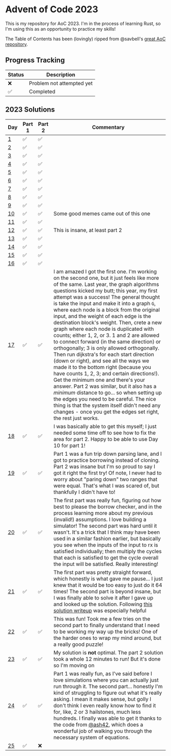 # Advent of Code 2023

This is my repository for AoC 2023. I'm in the process of learning Rust, so I'm using this as an opportunity to practice my skills!

The Table of Contents has been (lovingly) ripped from @savbell's [great AoC repository](https://github.com/savbell/advent-of-code-one-liners/tree/master).

## Progress Tracking

| Status | Description |
| ------ | ----------- |
| ❌     | Problem not attempted yet |
| ✅     | Completed |

## 2023 Solutions

| Day              | Part 1 | Part 2 | Commentary |
|------------------|--------|--------|------------|
| [1](src/day1.rs) | ✅ | ✅ |  |
| [2](src/day2.rs) | ✅ | ✅ |  |
| [3](src/day3.rs) | ✅ | ✅ |  |
| [4](src/day4.rs) | ✅ | ✅ |  |
| [5](src/day5.rs) | ✅ | ✅ |  |
| [6](src/day6.rs) | ✅ | ✅ |  |
| [7](src/day7.rs) | ✅ | ✅ |  |
| [8](src/day8.rs) | ✅ | ✅ |  |
| [9](src/day9.rs) | ✅ | ✅ |  |
| [10](src/day10.rs) | ✅ | ✅ | Some good memes came out of this one |
| [11](src/day11.rs) | ✅ | ✅ |  |
| [12](src/day12.rs) | ✅ | ✅ | This is insane, at least part 2 |
| [13](src/day13.rs) | ✅ | ✅ |  |
| [14](src/day14.rs) | ✅ | ✅ |  |
| [15](src/day15.rs) | ✅ | ✅ |  |
| [16](src/day16.rs) | ✅ | ✅ |  |
| [17](src/day17.rs) | ✅ | ✅ | I am amazed I got the first one. I'm working on the second one, but it just feels like more of the same. Last year, the graph algorithms questions kicked my butt; this year, my first attempt was a success! The general thought is take the input and make it into a graph `G`, where each node is a block from the original input, and the weight of each edge is the destination block's weight. Then, crete a new graph where each node is duplicated with counts; either 1, 2, or 3. 1 and 2 are allowed to connect forward (in the same direction) or orthogonally; 3 is only allowed orthogonally. Then run dijkstra's for each start direction (down or right), and see all the ways we made it to the bottom right (because you have counts 1, 2, 3; and certain directions!). Get the minimum one and there's your answer. Part 2 was similar, but it also has a _minimum_ distance to go... so when setting up the edges you need to be careful. The nice thing is that the system itself didn't need any changes - once you get the edges set right, the rest just works. |
| [18](src/day18.rs) | ✅ | ✅ | I was basically able to get this myself; I just needed some time off to see how to fix the area for part 2. Happy to be able to use Day 10 for part 1! |
| [19](src/day19.rs) | ✅ | ✅ | Part 1 was a fun trip down parsing lane, and I got to practice borrowing instead of cloning. Part 2 was insane but I'm so proud to say I got it right the first try! Of note, I never had to worry about "paring down" two ranges that were equal. That's what I was scared of, but thankfully I didn't have to! |
| [20](src/day20.rs) | ✅ | ✅ | The first part was really fun, figuring out how best to please the borrow checker, and in the process learning more about my previous (invalid!) assumptions. I love building a simulator! The second part was hard until it wasn't. It's a trick that I think may have been used in a similar fashion earlier, but basically you see when the inputs of the input to rx is satisfied individually; then multiply the cycles that each is satisfied to get the cycle overall the input will be satisfied. Really interesting! |
| [21](src/day21.rs) | ✅ | ✅ | The first part was pretty straight forward, which honestly is what gave me pause... I just knew that it would be too easy to just do it 64 times! The second part is beyond insane, but I was finally able to solve it after I gave up and looked up the solution. Following [this solution writeup](https://github.com/villuna/aoc23/wiki/A-Geometric-solution-to-advent-of-code-2023,-day-21) was especially helpful |
| [22](src/day22.rs) | ✅ | ✅ | This was fun! Took me a few tries on the second part to finally understand that I need to be working my way up the bricks! One of the harder ones to wrap my mind around, but a really good puzzle! |
| [23](src/day23.rs) | ✅ | ✅ | My solution is **not** optimal. The part 2 solution took a whole 12 minutes to run! But it's done so I'm moving on |
| [24](src/day24.rs) | ✅ | ✅ | Part 1 was really fun, as I've said before I love simulations where you can actually just run through it. The second part... honestly I'm kind of struggling to figure out what it's really asking. I mean it makes sense, but golly I don't think I even really know how to find it for, like, 2 or 3 hailstones, much less hundreds. I finally was able to get it thanks to the code from [@ash42](https://github.com/ash42/adventofcode/blob/main/adventofcode2023/src/nl/michielgraat/adventofcode2023/day24/Day24.java), which does a wonderful job of walking you through the necessary system of equations. |
| [25](src/day25.rs) | ✅ | ❌ |  |
